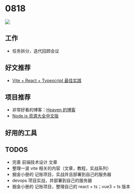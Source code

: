 
# 0818

![](http://h2.ioliu.cn/bing/ElTajo_ZH-CN2134749418_1920x1080.jpg)

## 工作

- 任务拆分，迭代回顾会议


## 好文推荐

- [Vite + React + Typescript 最佳实践](https://segmentfault.com/a/1190000039875183/)

## 项目推荐

- 非常好看的博客：[Heaven 的博客](https://heavenru.com/)
- [Node.js 资源大全中文版](https://github.com/huaize2020/awesome-nodejs)

## 好用的工具

## TODOS

- 完善 前端技术设计 文章
- 整理一波 vite 相关的内容（文章，教程，实战系列）
- 掘金小册的 记账项目，实战并且部署到自己的服务器
- devops 项目实战，并部署到自己的服务器
- 掘金小册的 记账项目，整理自己的 react + ts；vue3 + ts 版本

